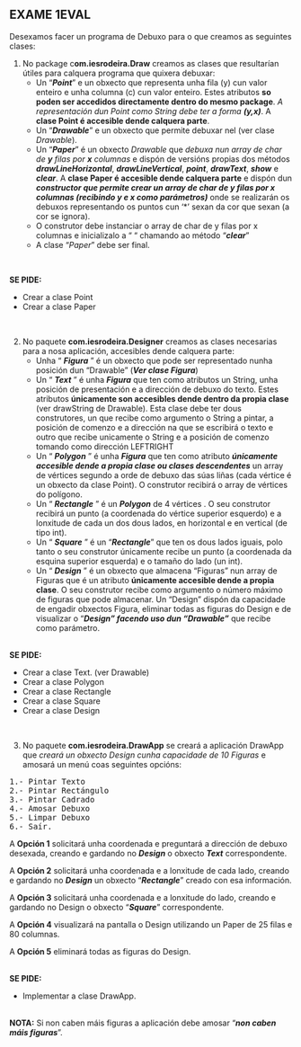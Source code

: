 ## EXAME 1EVAL
Desexamos facer un programa de Debuxo para o que creamos as seguintes clases:

1. No package c**om.iesrodeira.Draw** creamos as clases que resultarían útiles para calquera programa que quixera
debuxar:
    * Un “***Point***” e un obxecto que representa unha fila (y) cun valor enteiro e unha columna (c) cun valor enteiro. Estes atributos **so poden ser accedidos directamente dentro do mesmo package**. *A representación dun Point como String debe ter a forma **(y,x)***. A **clase Point é accesible dende calquera parte**.
    * Un “***Drawable***” e un obxecto que permite debuxar nel (ver clase *Drawable*).
    * Un “***Paper***” é un obxecto *Drawable* que *debuxa nun array de char de **y** filas por **x** columnas* e dispón de versións propias dos métodos ***drawLineHorizontal***, ***drawLineVertical***, ***point***, ***drawText***, ***show*** e ***clear***. A **clase Paper é accesible dende calquera parte** e dispón dun ***constructor que permite crear un array de char de y filas por x columnas (recibindo y e x como parámetros)*** onde se realizarán os debuxos representando os puntos cun ‘*’ sexan da cor que sexan (a cor se ignora).
    * O construtor debe instanciar o array de char de y filas por x columnas e inicializalo a “ “ chamando ao método “***clear***”
    * A clase “*Paper*” debe ser final.

<br>

**SE PIDE:**
* Crear a clase Point 
* Crear a clase Paper 

<br>

2. No paquete **com.iesrodeira.Designer** creamos as clases necesarias para a nosa aplicación, accesibles dende calquera parte:
    * Unha “ ***Figura*** ” é un obxecto que pode ser representado nunha posición dun “Drawable” (***Ver clase Figura***)
    * Un “ ***Text*** ” é unha ***Figura*** que ten como atributos un String, unha posición de presentación e a dirección de debuxo do texto. Estes atributos **únicamente son accesibles dende dentro da propia clase** (ver drawString de Drawable). Esta clase debe ter dous construtores, un que recibe como argumento o String a pintar, a posición de comenzo e a dirección na que se escribirá o texto e outro que recibe unicamente o String e a posición de comenzo tomando como dirección LEFTRIGHT
    * Un “ ***Polygon*** ” é unha ***Figura*** que ten como atributo ***únicamente accesible dende a propia clase ou clases descendentes*** un array de vértices segundo a orde de debuxo das súas liñas (cada vértice é un obxecto da clase Point). O construtor recibirá o array de vértices do polígono.
    * Un “ ***Rectangle*** ” é un ***Polygon*** de 4 vértices . O seu construtor recibirá un punto (a coordenada do vértice superior esquerdo) e a lonxitude de cada un dos dous lados, en horizontal e en vertical (de tipo int).
    * Un “ ***Square*** ” é un “***Rectangle***” que ten os dous lados iguais, polo tanto o seu construtor únicamente recibe un punto (a coordenada da esquina superior esquerda) e o tamaño do lado (un int).
    * Un “ ***Design*** ” é un obxecto que almacena “Figuras” nun array de Figuras que é un atributo **únicamente accesible dende a propia clase**. O seu construtor recibe como argumento o número máximo de figuras que pode almacenar. Un “Design” dispón da capacidade de engadir obxectos Figura, eliminar todas as figuras do Design e de visualizar o “***Design” facendo uso dun “Drawable”*** que recibe como parámetro.
<br><br>

**SE PIDE:**
   * Crear a clase Text. (ver Drawable) 
   * Crear a clase Polygon
   * Crear a clase Rectangle
   * Crear a clase Square 
   * Crear a clase Design

<br>

3. No paquete **com.iesrodeira.DrawApp** se creará a aplicación DrawApp que *creará un obxecto Design cunha capacidade de 10 Figuras* e amosará un menú coas seguintes opcións:
<pre>
1.- Pintar Texto
2.- Pintar Rectángulo
3.- Pintar Cadrado
4.- Amosar Debuxo
5.- Limpar Debuxo
6.- Saír.
</pre>

A **Opción 1** solicitará unha coordenada e preguntará a dirección de debuxo desexada, creando e gardando no ***Design*** o obxecto ***Text*** correspondente.

A **Opción 2** solicitará unha coordenada e a lonxitude de cada lado, creando e gardando no ***Design*** un obxecto “***Rectangle***” creado con esa información.

A **Opción 3** solicitará unha coordenada e a lonxitude do lado, creando e gardando no Design o obxecto “***Square***” correspondente.

A **Opción 4** visualizará na pantalla o Design utilizando un Paper de 25 filas e 80 columnas.

A **Opción 5** eliminará todas as figuras do Design.
<br><br>

**SE PIDE:**
* Implementar a clase DrawApp.
<br><br>

**NOTA:** Si non caben máis figuras a aplicación debe amosar “***non caben máis figuras***”.
